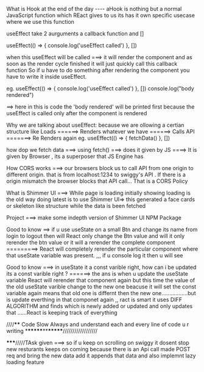 What is Hook at the end of the day ---- aHook is nothing but a normal JavaScript function which REact gives to us its has it own specific usecase where we use this function

useEffect take 2 aurguments a callback function and []

useEffect(() => {
console.log('useEffect called')
}, [])

when this useEffect will be called ===> it will render the component and as soon as the render cycle finished it will just quickly call this callback function
So if u have to do something after rendering the component you have to write it inside useEffect.

eg. useEffect(() => {
console.log('useEffect called')
}, [])
console.log("body rendered")

==> here in this is code the 'body rendered' will be printed first because the useEffect is called only after the component is rendered

Why we are talking about useEffect:
because we are ollowing a certian structure like
Loads ======> Renders whatever we have ======> Calls API =======> Re Renders again
eg. useEffect(() => {
fetchData()
}, [])

how dop we fetch data ===> using fetch() ===> does it given by JS ====> It is given by Browser , its a superposer that JS Engine has

How CORS works ===> our browsers block us to call API from one origin to different origin. that is from localhost:1234 to swiggy's API . If there is a origin mismatch the browser blocks that API call... That is a CORS Policy

What is Shimmer UI ===> While page is loading initially showing loading is the old way doing latest is to use Shimmer UI=> this generated a face cards or skeleton like structure while the data is been fetched

Project ===> make some indepth version of Shimmer UI NPM Package

Good to know ==> if u use useState on a small Btn and change its name from login to logout then will React only change the Btn value and will it only rerender the btn value or it will a rerender the complete component =========> React will completely rerender the particular component where that useState variable was present. ,,, if u console log it then u will see

Good to know ===> in useState it a const varible right, how can i be updated its a const varible right ? ======> the ans is when u update the useState variable React will rerender that component again but this time the value of the old useState varible change to the new one beacuse it will set the const variable again means that old one is differnt then the new one.................but is update everthing in that componet again ,, ract is smart it uses DIFF ALGORITHM and finds which is newly added or updated and only updates that ......React is keeping track of everything

////**\*\*** Code Slow Always and understand each and every line of code u r writing \***\*\*\*\*\***\*\***\*\*\*\*\***//////////////////

**********\*\*\***********/////TAsk given ===>
so if u keep on scrolling on swiggy it dosent stop new resturants keeps on coming because there is an Api call made POST req and bring the new data add it appends that data and also implemnt lazy loading feature
